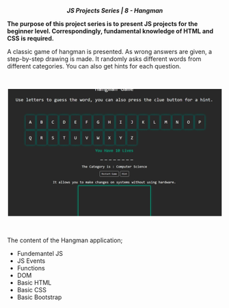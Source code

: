 **_<center>JS Projects Series | 8 - Hangman </center>_**

**The purpose of this project series is to present JS projects for the beginner level. Correspondingly, fundamental knowledge of HTML and CSS is required.**

A classic game of hangman is presented. As wrong answers are given, a step-by-step drawing is made. It randomly asks different words from different categories. You can also get hints for each question.

<br>

<p align="center">
  <img width="500" src="src/img/App_1.gif">
  <br>
</p>

<br>

The content of the Hangman application;

- Fundemantel JS
- JS Events
- Functions
- DOM
- Basic HTML
- Basic CSS
- Basic Bootstrap
